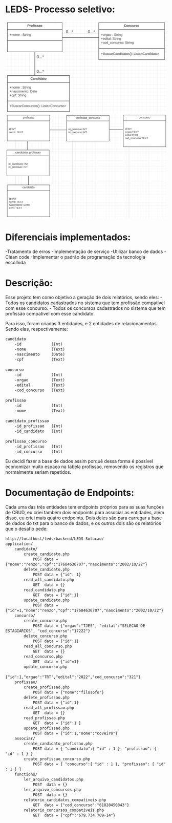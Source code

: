 # LEDS- Processo seletivo:
![Modelo de Classe:](ModeloDeClasse.png)
![Modelo de Dados](ModeloDeDados.png)

# Diferenciais implementados:
-Tratamento de erros
-Implementação de serviço
-Utilizar banco de dados
-Clean code
-Implementar o padrão de programação da tecnologia escolhida	

# Descrição:
Esse projeto tem como objetivo a geração de dois relatórios, sendo eles:
    - Todos os candidatos cadastrados no sistema que tem profissão compativel com esse concurso.
    - Todos os concursos cadastrados no sistema que tem profissão compativel com esse candidato.

Para isso, foram criadas 3 entidades, e 2 entidades de relacionamentos. Sendo elas, respectivamente: 

    candidato
        -id             (Int)
        -nome           (Text)
        -nascimento     (Date)
        -cpf            (Text)

    concurso
        -id             (Int)
        -orgao          (Text)
        -edital         (Text)
        -cod_concurso   (Text)

    profissao
        -id             (Int)
        -nome           (Text)

    candidato_profissao
        -id_profissao   (Int)
        -id_candidato   (Int)

    profissao_concurso
        -id_profissao   (Int)
        -id_concurso    (Int)

Eu decidi fazer a base de dados assim porquê dessa forma é possível economizar muito espaço na tabela profissao, removendo
os registros que normalmente seriam repetidos.

# Documentação de Endpoints:
Cada uma das três entidades tem endpoints próprios para as suas funções de CRUD, eu criei também dois endpoints para associar as entidades, além disso, eu criei mais quatro endpoints.
Dois deles são para carregar a base de dados do txt para o banco de dados, e os outros dois são os relatórios que o desafio pede:  

    http://localhost/leds/backend/LEDS-Solucao/  
    application/  
        candidato/  
            create_candidato.php  
                POST data = {"nome":"renzo","cpf":"17684636707","nascimento":"2002/10/22"}  
            delete_candidato.php  
                POST data = {"id": 1}  
            read_all_candidato.php  
                GET  data = {}  
            read_candidato.php  
                GET  data = {"id":1}  
            update_candidato.php  
                POST data = {"id"=1,"nome":"renzo","cpf":"17684636707","nascimento":"2002/10/22"}  
        concurso/  
            create_concurso.php  
                POST data = {"orgao":"TJES", "edital":"SELECAO DE ESTAGIARIOS", "cod_concurso":"17222"}  
            delete_concurso.php  
                POST data = {"id":1}  
            read_all_concurso.php  
                GET  data = {}  
            read_concurso.php  
                GET  data = {"id"=1}  
            update_concurso.php  
                {"id":1,"orgao":"TRT","edital":"2022","cod_concurso":"321"}  
        profissao/  
            create_profissao.php  
                POST data = {"nome":"filosofo"}  
            delete_profissao.php  
                POST data = {"id":1}  
            read_all_profissao.php  
                GET  data = {}  
            read_profissao.php  
                GET  data = {"id":1 }  
            update_profissao.php  
                POST data = {"id":1,"nome":"coveiro"}  
        associar/  
            create_candidato_profissao.php  
                POST data = { "candidato":{ "id" : 1 }, "profissao": { "id" : 1 } }  
            create_profissao_concurso.php  
                POST data = { "concurso":{ "id" : 1 }, "profissao": { "id" : 1 } }  
        functions/  
            ler_arquivo_candidatos.php  
                POST  data = {}  
            ler_arquivo_concursos.php  
                POST  data = {}  
            relatorio_candidatos_compativeis.php  
                GET  data = {"cod_concurso":"61828450843"}  
            relatorio_concursos_compativeis.php  
                GET  data = {"cpf":"679.734.709-14"}  


